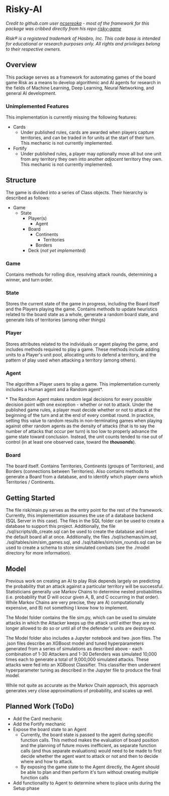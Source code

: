 # Risky-AI

*Credit to github.com user [ncsereoka](https://github.com/ncsereoka) - most of the framework for this package was cribbed directly from his repo [risky-game](https://github.com/ncsereoka/risky-game)*

*Risk® is a registered trademark of Hasbro, Inc. This code base is intended for educational or research purposes only. All rights and privileges belong to their respective owners.*

## Overview

This package serves as a framework for automating games of the board game Risk as a means to develop algorithmic and AI agents for research in the fields of Machine Learning, Deep Learning, Neural Networking, and general AI development.

### Unimplemented Features
This implementation is currently missing the following features:
- Cards
    - Under published rules, cards are awarded when players capture territories, and can be traded in for units at the start of their turn. This mechanic is not currently implemented.
- Fortify
    - Under published rules, a player may optionally move all but one unit from any territory they own into another *adjacent* territory they own. This mechanic is not currently implemented.

## Structure
The game is divided into a series of Class objects. Their hierarchy is described as follows:
- Game
    - State
        - Player(s)
            - Agent
        - Board
            - Continents
                - Territories
            - Borders
        - Deck (*not yet implemented*)

### Game
Contains methods for rolling dice, resolving attack rounds, determining a winner, and turn order. 

### State
Stores the current state of the game in progress, including the Board itself and the Players playing the game. Contains methods to update heuristics related to the board state as a whole, generate a random board state, and generate lists of territories
(among other things)

### Player
Stores attributes related to the individuals or agent playing the game, and includes methods required to play a game. These methods include adding units to a Player's unit pool, allocating units to defend a territory, and the pattern of play used when attacking a territory (among others).

### Agent
The algorithm a Player users to play a game. This implementation currenly includes a Human agent and a Random agent*.

\* The Random Agent makes random legal decisions for every possible decision point with one exception - whether or not to attack. Under the published game rules, a player must decide whether or not to attack at the beginning of the turn and at the end of every combat round. In practice, setting this value to random results in non-terminating games when playing against other random agents as the density of attacks (that is to say the number of attacks that occur per turn) is too low to properly advance the game state toward conclusion. Instead, the unit counts tended to rise out of control (in at least one observed case, toward the ***thousands***).

### Board
The board itself. Contains Territories, Continents (groups of Territories), and Borders (connections between Territories). Also contains methods to generate a Board from a database, and to identify which player owns which Territories / Continents.

## Getting Started
The file risk/main.py serves as the entry point for the rest of the framework. Currently, this implementation assumes the use of a database backend (SQL Server in this case). The files in the SQL folder can be used to create a database to support this project. Additionally, the file ./sql/scripts/db_create.sql can be used to create the database and insert the default board all at once. Additionally, the files ./sql/schemas/sim.sql, ./sql/tables/sim/sim_games.sql, and ./sql/tables/sim/sim_rounds.sql can be used to create a schema to store simulated combats (see the ./model directory for more information).

## Model
Previous work on creating an AI to play Risk depends largely on predicting the probability that an attack against a particular territory will be successful. Statisticians generally use Markov Chains to determine nested probabilities (i.e. probability that D will occur given A, B, and C occurring in that order). While Markov Chains are very precise, they are A) computationally expensive, and B) not something I know how to implement. 

The Model folder contains the file sim.py, which can be used to simulate attacks in which the Attacker keeps up the attack until either they are no longer allowed to do so or until all of the defender's units are destroyed. 

The Model folder also includes a Jupyter notebook and two .json files. The .json files describe an XGBoost model and tuned hyperparameters generated from a series of simulations as described above - each combination of 1-30 Attackers and 1-30 Defenders was simulated 10,000 times each to generate a total of 9,000,000 simulated attacks. These attacks were fed into an XGBoost Classifier. This classifier then underwent hyperparameter tuning as described in the Jupyter file to produce the final model.

While not quite as accurate as the Markov Chain approach, this approach generates very close approximations of probability, and scales up well.

## Planned Work (ToDo)
- Add the Card mechanic 
- Add the Fortify mechanic
- Expose the board state to an Agent
    - Currently, the board state is passed to the agent during specific function calls. This method makes the evaluation of board position and the planning of future moves inefficient, as separate function calls (and thus separate evaluations) would need to be made to first decide whether the agent want to attack or not and then to decide where and how to attack. 
    - By exposing the game state to the Agent directly, the Agent should be able to plan and then perform it's turn without creating multiple function calls
- Add functionality to Agent to determine where to place units during the Setup phase